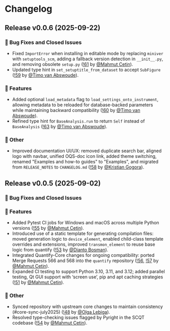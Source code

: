 # Changelog

## Release v0.0.6 (2025-09-22)

### 🐛 Bug Fixes and Closed Issues

- Fixed `ImportError` when installing in editable mode by replacing `miniver` with `setuptools_scm`, adding a fallback version detection in `__init__.py`, and removing obsolete `setup.py` ([!61](https://gitlab.com/quantify-os/quantify/-/merge_requests/61) by [@Mahmut Cetin](https://gitlab.com/MahmutCetin)).
- Updated type hint in `set_setuptitle_from_dataset` to accept `SubFigure` ([!59](https://gitlab.com/quantify-os/quantify/-/merge_requests/59) by [@Timo van Abswoude](https://gitlab.com/Timo_van_Abswoude)).

### 🚀 Features

- Added optional `load_metadata` flag to `load_settings_onto_instrument`, allowing metadata to be reloaded for database-backed parameters while maintaining backward compatibility ([!60](https://gitlab.com/quantify-os/quantify/-/merge_requests/60) by [@Timo van Abswoude](https://gitlab.com/Timo_van_Abswoude)).
- Refined type hint for `BaseAnalysis.run` to return `Self` instead of `BaseAnalysis` ([!63](https://gitlab.com/quantify-os/quantify/-/merge_requests/63) by [@Timo van Abswoude](https://gitlab.com/Timo_van_Abswoude)).

### 🔧 Other

- Improved documentation UI/UX: removed duplicate search bar, aligned logo with navbar, unified OQS-doc icon link, added theme switching, renamed "Examples and how-to guides" to "Examples", and migrated from `RELEASE_NOTES` to `CHANGELOG.md` ([!58](https://gitlab.com/quantify-os/quantify/-/merge_requests/58) by [@Kristian Gogora](https://gitlab.com/kikigogo9-OQS)).

## Release v0.0.5 (2025-09-02)

### 🐛 Bug Fixes and Closed Issues

### 🚀 Features

- Added Pytest CI jobs for Windows and macOS across multiple Python versions ([!55](https://gitlab.com/quantify-os/quantify/-/merge_requests/55) by [@Mahmut Cetin](https://gitlab.com/MahmutCetin)).
- Introduced use of a static template for generating compilation files: moved generation logic to `device_element`, enabled child-class template overrides and extensions, improved `transmon_element` to reuse base logic from quantify ([!53](https://gitlab.com/quantify-os/quantify/-/merge_requests/53) by [@Dianto Bosman](https://gitlab.com/DiantoBosman)).
- Integrated Quantify-Core changes for ongoing compatibility: ported Merge Requests 566 and 568 into the `quantify` repository ([!56](https://gitlab.com/quantify-os/quantify/-/merge_requests/56), [!57](https://gitlab.com/quantify-os/quantify/-/merge_requests/57) by [@Mahmut Cetin](https://gitlab.com/MahmutCetin)).
- Expanded CI testing to support Python 3.10, 3.11, and 3.12; added parallel testing, Qt GUI support with ‘screen use’, pip and apt caching strategies ([!51](https://gitlab.com/quantify-os/quantify/-/merge_requests/51) by [@Mahmut Cetin](https://gitlab.com/MahmutCetin)).

### 🔧 Other

- Synced repository with upstream core changes to maintain consistency (#core-sync-july2025) ([!48](https://gitlab.com/quantify-os/quantify/-/merge_requests/48) by [@Olga Lebiga](https://gitlab.com/OlgaLebiga)).
- Resolved type-checking issues flagged by Pyright in the SCQT codebase ([!54](https://gitlab.com/quantify-os/quantify/-/merge_requests/54) by [@Mahmut Cetin](https://gitlab.com/MahmutCetin)).
